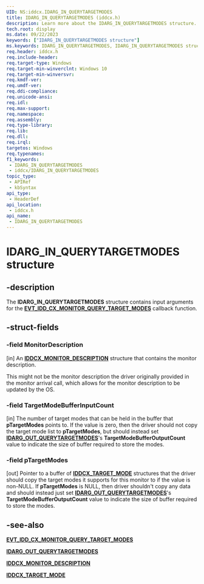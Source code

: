```yaml
---
UID: NS:iddcx.IDARG_IN_QUERYTARGETMODES
title: IDARG_IN_QUERYTARGETMODES (iddcx.h)
description: Learn more about the IDARG_IN_QUERYTARGETMODES structure.
tech.root: display
ms.date: 09/22/2023
keywords: ["IDARG_IN_QUERYTARGETMODES structure"]
ms.keywords: IDARG_IN_QUERYTARGETMODES, IDARG_IN_QUERYTARGETMODES structure [Display Devices], display.idarg_in_querytargetmodes, iddcx/IDARG_IN_QUERYTARGETMODES
req.header: iddcx.h
req.include-header: 
req.target-type: Windows
req.target-min-winverclnt: Windows 10
req.target-min-winversvr: 
req.kmdf-ver: 
req.umdf-ver: 
req.ddi-compliance: 
req.unicode-ansi: 
req.idl: 
req.max-support: 
req.namespace: 
req.assembly: 
req.type-library: 
req.lib: 
req.dll: 
req.irql: 
targetos: Windows
req.typenames: 
f1_keywords:
 - IDARG_IN_QUERYTARGETMODES
 - iddcx/IDARG_IN_QUERYTARGETMODES
topic_type:
 - APIRef
 - kbSyntax
api_type:
 - HeaderDef
api_location:
 - iddcx.h
api_name:
 - IDARG_IN_QUERYTARGETMODES
---
```


# IDARG_IN_QUERYTARGETMODES structure

## -description

The **IDARG_IN_QUERYTARGETMODES** structure contains input arguments for the [**EVT_IDD_CX_MONITOR_QUERY_TARGET_MODES**](nc-iddcx-evt_idd_cx_monitor_query_target_modes.md) callback function.

## -struct-fields

### -field MonitorDescription

[in] An [**IDDCX_MONITOR_DESCRIPTION**](ns-iddcx-iddcx_monitor_description.md) structure that contains the monitor description.

This might not be the monitor description the driver originally provided in the monitor arrival call, which allows for the monitor description to be updated by the OS.

### -field TargetModeBufferInputCount

[in] The number of target modes that can be held in the buffer that **pTargetModes** points to. If the value is zero, then the driver should not copy the target mode list to **pTargetModes**, but should instead set [**IDARG_OUT_QUERYTARGETMODES**](ns-iddcx-idarg_out_querytargetmodes.md)'s **TargetModeBufferOutputCount** value to indicate the size of buffer required to store the modes.

### -field pTargetModes

[out] Pointer to a buffer of [**IDDCX_TARGET_MODE**](ns-iddcx-iddcx_target_mode.md) structures that the driver should copy the target modes it supports for this monitor to if the value is non-NULL. If **pTargetModes** is NULL, then driver shouldn't copy any data and should instead just set [**IDARG_OUT_QUERYTARGETMODES**](ns-iddcx-idarg_out_querytargetmodes.md)'s **TargetModeBufferOutputCount** value to indicate the size of buffer required to store the modes.

## -see-also

[**EVT_IDD_CX_MONITOR_QUERY_TARGET_MODES**](nc-iddcx-evt_idd_cx_monitor_query_target_modes.md)

[**IDARG_OUT_QUERYTARGETMODES**](ns-iddcx-idarg_out_querytargetmodes.md)

[**IDDCX_MONITOR_DESCRIPTION**](ns-iddcx-iddcx_monitor_description.md)

[**IDDCX_TARGET_MODE**](ns-iddcx-iddcx_target_mode.md)
